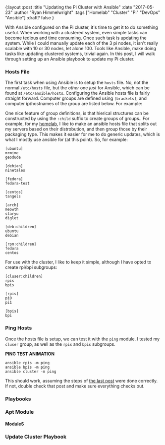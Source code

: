 {:layout :post
:title  "Updating the Pi Cluster with Ansible"
:date "2017-05-23"
:author "Ryan Himmelwright"
:tags ["Homelab" "Cluster" "Pi" "DevOps" "Ansible"]
:draft? false
}

With Ansible configured on the Pi cluster, it's time to get it to do something useful. When working with a clustered system, even simple tasks can become tedious and time consuming. Once such task is updating the system. While I could manually update each of the 3 pi nodes, it isn't really scalable with 10 or 30 nodes, let alone 100. Tools like Ansible, make doing tasks like updating clustered systems, trivial again. In this post, I will walk through setting up an Ansible playbook to update my Pi cluster.

<!-- more -->

### Hosts File
The first task when using Ansible is to setup the `hosts` file. No, not the normal `/etc/hosts` file, but the *other* one *just* for Ansible, which can be found at `/etc/ansible/hosts`. Configuring the Ansible hosts file is fairly straight forward. Computer groups are defined using `[brackets]`, and computer ip/hostnames of the group are listed below. For example:

One nice feature of group definitions, is that hierical structures can be constructed by using the `:child` suffix to create groups of groups.. For example, for my [homelab](../../pages/homelab), I like to make an ansible hosts file that splits out my servers based on their distrobution, and then group those by their packaging type. This makes it easier for me to do generic updates, which is what I mostly use ansible for (at this point). So, for example:

```
[ubuntu]
mrmime
geodude

[debian]
ninetales

[fedora]
fedora-test

[centos]
tangels

[arch]
meowth
staryu
diglet

[deb:children]
ubuntu
debian

[rpm:children]
fedora
centos

```

For use with the cluster, I like to keep it simple, although I have opted to create rpi/bpi subgroups:

```
[cluser:children]
rpis
bpis

[rpis]
pi0
pi1

[bpis]
bpi
```

### Ping Hosts
Once the hosts file is setup, we can test it with the `ping` module. I tested my `cluser` group, as well as the `rpis` and `bpis` subgroups.

**PING TEST ANIMATION**

```
ansible rpis -m ping
ansible bpis -m ping
ansible cluster -m ping
```

This should work, assuming the steps of [the last post](../Ansible-On-Pi-Cluster) were done correctly. If not, double check that post and make sure everything checks out.

### Playbooks

### Apt Module

#### ModuleS

### Update Cluster Playbook
